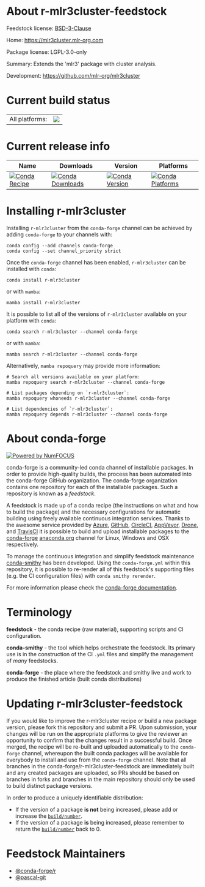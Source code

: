 About r-mlr3cluster-feedstock
=============================

Feedstock license: [BSD-3-Clause](https://github.com/conda-forge/r-mlr3cluster-feedstock/blob/main/LICENSE.txt)

Home: https://mlr3cluster.mlr-org.com

Package license: LGPL-3.0-only

Summary: Extends the 'mlr3' package with cluster analysis.

Development: https://github.com/mlr-org/mlr3cluster

Current build status
====================


<table><tr><td>All platforms:</td>
    <td>
      <a href="https://dev.azure.com/conda-forge/feedstock-builds/_build/latest?definitionId=11748&branchName=main">
        <img src="https://dev.azure.com/conda-forge/feedstock-builds/_apis/build/status/r-mlr3cluster-feedstock?branchName=main">
      </a>
    </td>
  </tr>
</table>

Current release info
====================

| Name | Downloads | Version | Platforms |
| --- | --- | --- | --- |
| [![Conda Recipe](https://img.shields.io/badge/recipe-r--mlr3cluster-green.svg)](https://anaconda.org/conda-forge/r-mlr3cluster) | [![Conda Downloads](https://img.shields.io/conda/dn/conda-forge/r-mlr3cluster.svg)](https://anaconda.org/conda-forge/r-mlr3cluster) | [![Conda Version](https://img.shields.io/conda/vn/conda-forge/r-mlr3cluster.svg)](https://anaconda.org/conda-forge/r-mlr3cluster) | [![Conda Platforms](https://img.shields.io/conda/pn/conda-forge/r-mlr3cluster.svg)](https://anaconda.org/conda-forge/r-mlr3cluster) |

Installing r-mlr3cluster
========================

Installing `r-mlr3cluster` from the `conda-forge` channel can be achieved by adding `conda-forge` to your channels with:

```
conda config --add channels conda-forge
conda config --set channel_priority strict
```

Once the `conda-forge` channel has been enabled, `r-mlr3cluster` can be installed with `conda`:

```
conda install r-mlr3cluster
```

or with `mamba`:

```
mamba install r-mlr3cluster
```

It is possible to list all of the versions of `r-mlr3cluster` available on your platform with `conda`:

```
conda search r-mlr3cluster --channel conda-forge
```

or with `mamba`:

```
mamba search r-mlr3cluster --channel conda-forge
```

Alternatively, `mamba repoquery` may provide more information:

```
# Search all versions available on your platform:
mamba repoquery search r-mlr3cluster --channel conda-forge

# List packages depending on `r-mlr3cluster`:
mamba repoquery whoneeds r-mlr3cluster --channel conda-forge

# List dependencies of `r-mlr3cluster`:
mamba repoquery depends r-mlr3cluster --channel conda-forge
```


About conda-forge
=================

[![Powered by
NumFOCUS](https://img.shields.io/badge/powered%20by-NumFOCUS-orange.svg?style=flat&colorA=E1523D&colorB=007D8A)](https://numfocus.org)

conda-forge is a community-led conda channel of installable packages.
In order to provide high-quality builds, the process has been automated into the
conda-forge GitHub organization. The conda-forge organization contains one repository
for each of the installable packages. Such a repository is known as a *feedstock*.

A feedstock is made up of a conda recipe (the instructions on what and how to build
the package) and the necessary configurations for automatic building using freely
available continuous integration services. Thanks to the awesome service provided by
[Azure](https://azure.microsoft.com/en-us/services/devops/), [GitHub](https://github.com/),
[CircleCI](https://circleci.com/), [AppVeyor](https://www.appveyor.com/),
[Drone](https://cloud.drone.io/welcome), and [TravisCI](https://travis-ci.com/)
it is possible to build and upload installable packages to the
[conda-forge](https://anaconda.org/conda-forge) [anaconda.org](https://anaconda.org/)
channel for Linux, Windows and OSX respectively.

To manage the continuous integration and simplify feedstock maintenance
[conda-smithy](https://github.com/conda-forge/conda-smithy) has been developed.
Using the ``conda-forge.yml`` within this repository, it is possible to re-render all of
this feedstock's supporting files (e.g. the CI configuration files) with ``conda smithy rerender``.

For more information please check the [conda-forge documentation](https://conda-forge.org/docs/).

Terminology
===========

**feedstock** - the conda recipe (raw material), supporting scripts and CI configuration.

**conda-smithy** - the tool which helps orchestrate the feedstock.
                   Its primary use is in the construction of the CI ``.yml`` files
                   and simplify the management of *many* feedstocks.

**conda-forge** - the place where the feedstock and smithy live and work to
                  produce the finished article (built conda distributions)


Updating r-mlr3cluster-feedstock
================================

If you would like to improve the r-mlr3cluster recipe or build a new
package version, please fork this repository and submit a PR. Upon submission,
your changes will be run on the appropriate platforms to give the reviewer an
opportunity to confirm that the changes result in a successful build. Once
merged, the recipe will be re-built and uploaded automatically to the
`conda-forge` channel, whereupon the built conda packages will be available for
everybody to install and use from the `conda-forge` channel.
Note that all branches in the conda-forge/r-mlr3cluster-feedstock are
immediately built and any created packages are uploaded, so PRs should be based
on branches in forks and branches in the main repository should only be used to
build distinct package versions.

In order to produce a uniquely identifiable distribution:
 * If the version of a package **is not** being increased, please add or increase
   the [``build/number``](https://docs.conda.io/projects/conda-build/en/latest/resources/define-metadata.html#build-number-and-string).
 * If the version of a package **is** being increased, please remember to return
   the [``build/number``](https://docs.conda.io/projects/conda-build/en/latest/resources/define-metadata.html#build-number-and-string)
   back to 0.

Feedstock Maintainers
=====================

* [@conda-forge/r](https://github.com/conda-forge/r/)
* [@pascal-git](https://github.com/pascal-git/)

